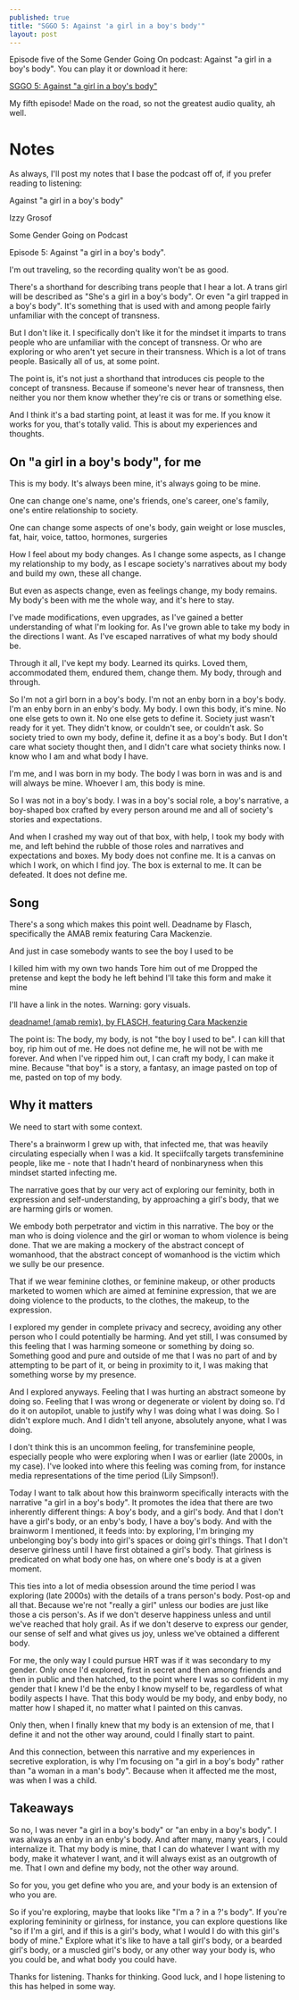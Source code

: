 ```yaml
---
published: true
title: "SGGO 5: Against 'a girl in a boy's body'"
layout: post
---
```


Episode five of the Some Gender Going On podcast:
Against "a girl in a boy's body".
You can play it or download it here:

[SGGO 5: Against "a girl in a boy's body"](/assets/podcast/sggo-5-girl-in-boy.mp3)

My fifth episode!
Made on the road, so not the greatest audio quality, ah well.

# Notes

As always, I'll post my notes that I base the podcast off of, if you prefer reading to listening:

Against "a girl in a boy's body"

Izzy Grosof

Some Gender Going on Podcast

Episode 5: Against "a girl in a boy's body".

I'm out traveling, so the recording quality won't be as good.

There's a shorthand for describing trans people that I hear a lot. A trans girl will be described as "She's a girl in a boy's body". Or even "a girl trapped in a boy's body". It's something that is used with and among people fairly unfamiliar with the concept of transness.

But I don't like it. I specifically don't like it for the mindset it imparts to trans people who are unfamiliar with the concept of transness. Or who are exploring or who aren't yet secure in their transness. Which is a lot of trans people. Basically all of us, at some point.

The point is, it's not just a shorthand that introduces cis people to the concept of transness. Because if someone's never hear of transness, then neither you nor them know whether they're cis or trans or something else.

And I think it's a bad starting point, at least it was for me. If you know it works for you, that's totally valid. This is about my experiences and thoughts.

## On "a girl in a boy's body", for me

This is my body. It's always been mine, it's always going to be mine.

One can change one's name, one's friends, one's career, one's family, one's entire relationship to society.

One can change some aspects of one's body, gain weight or lose muscles, fat, hair, voice, tattoo, hormones, surgeries

How I feel about my body changes. As I change some aspects, as I change my relationship to my body, as I escape society's narratives about my body and build my own, these all change.

But even as aspects change, even as feelings change, my body remains. My body's been with me the whole way, and it's here to stay.

I've made modifications, even upgrades, as I've gained a better understanding of what I'm looking for. As I've grown able to take my body in the directions I want. As I've escaped narratives of what my body should be.

Through it all, I've kept my body. Learned its quirks. Loved them, accommodated them, endured them, change them. My body, through and through.

So I'm not a girl born in a boy's body. I'm not an enby born in a boy's body. I'm an enby born in an enby's body. My body. I own this body, it's mine. No one else gets to own it. No one else gets to define it. Society just wasn't ready for it yet. They didn't know, or couldn't see, or couldn't ask. So society tried to own my body, define it, define it as a boy's body. But I don't care what society thought then, and I didn't care what society thinks now. I know who I am and what body I have.

I'm me, and I was born in my body. The body I was born in was and is and will always be mine. Whoever I am, this body is mine.

So I was not in a boy's body. I was in a boy's social role, a boy's narrative, a boy-shaped box crafted by every person around me and all of society's stories and expectations.

And when I crashed my way out of that box, with help, I took my body with me, and left behind the rubble of those roles and narratives and expectations and boxes. My body does not confine me. It is a canvas on which I work, on which I find joy. The box is external to me. It can be defeated. It does not define me.

## Song

There's a song which makes this point well. Deadname by Flasch, specifically the AMAB remix featuring Cara Mackenzie.

And just
in case somebody wants to see
the boy I used to be

I killed him
with my own two hands
Tore him out of me
Dropped the pretense and
kept the body
he left behind
I'll take this form
and make it mine

I'll have a link in the notes. Warning: gory visuals.

[deadname! (amab remix), by FLASCH, featuring Cara Mackenzie](https://www.youtube.com/watch?v=TzdjeuybHSI)

The point is: The body, my body, is not "the boy I used to be". I can kill that boy, rip him out of me. He does not define me, he will not be with me forever. And when I've ripped him out, I can craft my body, I can make it mine. Because "that boy" is a story, a fantasy, an image pasted on top of me, pasted on top of my body.

## Why it matters

We need to start with some context.

There's a brainworm I grew up with, that infected me, that was heavily circulating especially when I was a kid. It speciifcally targets transfeminine people, like me - note that I hadn't heard of nonbinaryness when this mindset started infecting me.

The narrative goes that by our very act of exploring our feminity, both in expression and self-understanding, by approaching a girl's body, that we are harming girls or women.

We embody both perpetrator and victim in this narrative. The boy or the man who is doing violence and the girl or woman to whom violence is being done. That we are making a mockery of the abstract concept of womanhood, that the abstract concept of womanhood is the victim which we sully be our presence.

That if we wear feminine clothes, or feminine makeup, or other products marketed to women which are aimed at feminine expression, that we are doing violence to the products, to the clothes, the makeup, to the expression.

I explored my gender in complete privacy and secrecy, avoiding any other person who I could potentially be harming. And yet still, I was consumed by this feeling that I was harming someone or something by doing so. Something good and pure and outside of me that I was no part of and by attempting to be part of it, or being in proximity to it, I was making that something worse by my presence.

And I explored anyways. Feeling that I was hurting an abstract someone by doing so. Feeling that I was wrong or degenerate or violent by doing so. I'd do it on autopilot, unable to justify why I was doing what I was doing. So I didn't explore much. And I didn't tell anyone, absolutely anyone, what I was doing.

I don't think this is an uncommon feeling, for transfeminine people, especially people who were exploring when I was or earlier (late 2000s, in my case). I've looked into where this feeling was coming from, for instance media representations of the time period (Lily Simpson!).

Today I want to talk about how this brainworm specifically interacts with the narrative "a girl in a boy's body". It promotes the idea that there are two inherently different things: A boy's body, and a girl's body. And that I don't have a girl's body, or an enby's body, I have a boy's body. And with the brainworm I mentioned, it feeds into: by exploring, I'm bringing my unbelonging boy's body into girl's spaces or doing girl's things. That I don't deserve girlness until I have first obtained a girl's body. That girlness is predicated on what body one has, on where one's body is at a given moment.

This ties into a lot of media obsession around the time period I was exploring (late 2000s) with the details of a trans person's body. Post-op and all that. Because we're not "really a girl" unless our bodies are just like those a cis person's. As if we don't deserve happiness unless and until we've reached that holy grail. As if we don't deserve to express our gender, our sense of self and what gives us joy, unless we've obtained a different body.

For me, the only way I could pursue HRT was if it was secondary to my gender. Only once I'd explored, first in secret and then among friends and then in public and then hatched, to the point where I was so confident in my gender that I knew I'd be the enby I know myself to be, regardless of what bodily aspects I have. That this body would be my body, and enby body, no matter how I shaped it, no matter what I painted on this canvas.

Only then, when I finally knew that my body is an extension of me, that I define it and not the other way around, could I finally start to paint.

And this connection, between this narrative and my experiences in secretive exploration, is why I'm focusing on "a girl in a boy's body" rather than "a woman in a man's body". Because when it affected me the most, was when I was a child.

## Takeaways

So no, I was never "a girl in a boy's body" or "an enby in a boy's body". I was always an enby in an enby's body. And after many, many years, I could internalize it. That my body is mine, that I can do whatever I want with my body, make it whatever I want, and it will always exist as an outgrowth of me. That I own and define my body, not the other way around.

So for you, you get define who you are, and your body is an extension of who you are.

So if you're exploring, maybe that looks like "I'm a ? in a ?'s body". If you're exploring femininity or girlness, for instance, you can explore questions like "so if I'm a girl, and if this is a girl's body, what I would I do with this girl's body of mine." Explore what it's like to have a tall girl's body, or a bearded girl's body, or a muscled girl's body, or any other way your body is, who you could be, and what body you could have.

Thanks for listening. Thanks for thinking. Good luck, and I hope listening to this has helped in some way.
